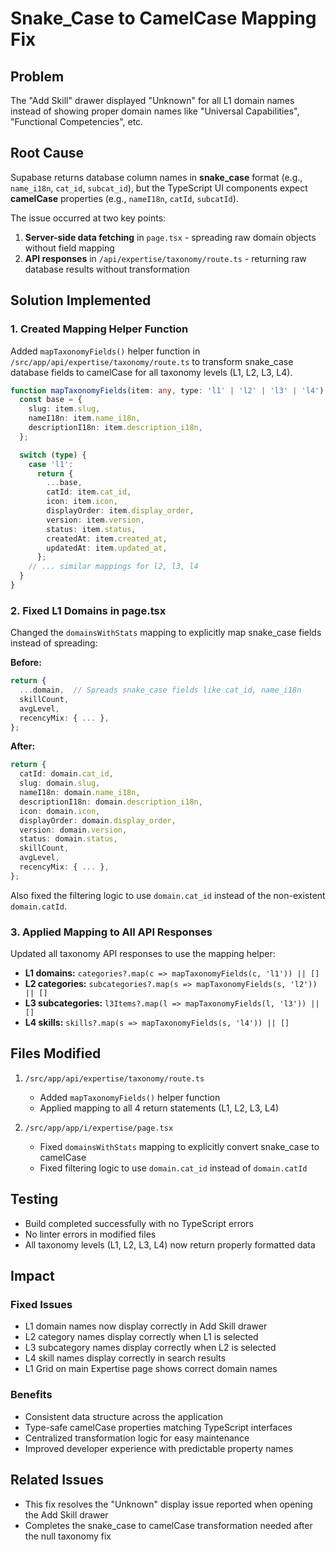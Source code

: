 # Snake_Case to CamelCase Mapping Fix

## Problem
The "Add Skill" drawer displayed "Unknown" for all L1 domain names instead of showing proper domain names like "Universal Capabilities", "Functional Competencies", etc.

## Root Cause
Supabase returns database column names in **snake_case** format (e.g., `name_i18n`, `cat_id`, `subcat_id`), but the TypeScript UI components expect **camelCase** properties (e.g., `nameI18n`, `catId`, `subcatId`).

The issue occurred at two key points:
1. **Server-side data fetching** in `page.tsx` - spreading raw domain objects without field mapping
2. **API responses** in `/api/expertise/taxonomy/route.ts` - returning raw database results without transformation

## Solution Implemented

### 1. Created Mapping Helper Function
Added `mapTaxonomyFields()` helper function in `/src/app/api/expertise/taxonomy/route.ts` to transform snake_case database fields to camelCase for all taxonomy levels (L1, L2, L3, L4).

```typescript
function mapTaxonomyFields(item: any, type: 'l1' | 'l2' | 'l3' | 'l4') {
  const base = {
    slug: item.slug,
    nameI18n: item.name_i18n,
    descriptionI18n: item.description_i18n,
  };

  switch (type) {
    case 'l1':
      return {
        ...base,
        catId: item.cat_id,
        icon: item.icon,
        displayOrder: item.display_order,
        version: item.version,
        status: item.status,
        createdAt: item.created_at,
        updatedAt: item.updated_at,
      };
    // ... similar mappings for l2, l3, l4
  }
}
```

### 2. Fixed L1 Domains in page.tsx
Changed the `domainsWithStats` mapping to explicitly map snake_case fields instead of spreading:

**Before:**
```typescript
return {
  ...domain,  // Spreads snake_case fields like cat_id, name_i18n
  skillCount,
  avgLevel,
  recencyMix: { ... },
};
```

**After:**
```typescript
return {
  catId: domain.cat_id,
  slug: domain.slug,
  nameI18n: domain.name_i18n,
  descriptionI18n: domain.description_i18n,
  icon: domain.icon,
  displayOrder: domain.display_order,
  version: domain.version,
  status: domain.status,
  skillCount,
  avgLevel,
  recencyMix: { ... },
};
```

Also fixed the filtering logic to use `domain.cat_id` instead of the non-existent `domain.catId`.

### 3. Applied Mapping to All API Responses
Updated all taxonomy API responses to use the mapping helper:

- **L1 domains:** `categories?.map(c => mapTaxonomyFields(c, 'l1')) || []`
- **L2 categories:** `subcategories?.map(s => mapTaxonomyFields(s, 'l2')) || []`
- **L3 subcategories:** `l3Items?.map(l => mapTaxonomyFields(l, 'l3')) || []`
- **L4 skills:** `skills?.map(s => mapTaxonomyFields(s, 'l4')) || []`

## Files Modified

1. `/src/app/api/expertise/taxonomy/route.ts`
   - Added `mapTaxonomyFields()` helper function
   - Applied mapping to all 4 return statements (L1, L2, L3, L4)

2. `/src/app/app/i/expertise/page.tsx`
   - Fixed `domainsWithStats` mapping to explicitly convert snake_case to camelCase
   - Fixed filtering logic to use `domain.cat_id` instead of `domain.catId`

## Testing

- Build completed successfully with no TypeScript errors
- No linter errors in modified files
- All taxonomy levels (L1, L2, L3, L4) now return properly formatted data

## Impact

### Fixed Issues
- L1 domain names now display correctly in Add Skill drawer
- L2 category names display correctly when L1 is selected
- L3 subcategory names display correctly when L2 is selected
- L4 skill names display correctly in search results
- L1 Grid on main Expertise page shows correct domain names

### Benefits
- Consistent data structure across the application
- Type-safe camelCase properties matching TypeScript interfaces
- Centralized transformation logic for easy maintenance
- Improved developer experience with predictable property names

## Related Issues
- This fix resolves the "Unknown" display issue reported when opening the Add Skill drawer
- Completes the snake_case to camelCase transformation needed after the null taxonomy fix

